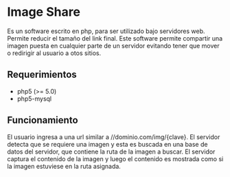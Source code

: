 Image Share
==========

Es un software escrito en php, para ser utilizado bajo servidores web. Permite reducir el tamaño del link final.
Este software permite compartir una imagen puesta en cualquier parte de un servidor evitando tener que mover o redirigir al usuario a otos sitios.

Requerimientos
--------------

 * php5 (>= 5.0)
 * php5-mysql

Funcionamiento
--------------

El usuario ingresa a una url similar a //dominio.com/img/{clave}. El servidor detecta que se requiere una imagen y esta es buscada en una base de datos del servidor, que contiene la ruta de la imagen a buscar.
El servidor captura el contenido de la imagen y luego el contenido es mostrada como si la imagen estuviese en la ruta asignada.
